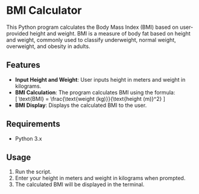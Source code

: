 # BMI Calculator

This Python program calculates the Body Mass Index (BMI) based on user-provided height and weight. BMI is a measure of body fat based on height and weight, commonly used to classify underweight, normal weight, overweight, and obesity in adults.

## Features
- **Input Height and Weight**: User inputs height in meters and weight in kilograms.
- **BMI Calculation**: The program calculates BMI using the formula:  
  \[
  \text{BMI} = \frac{\text{weight (kg)}}{\text{height (m)}^2}
  \]
- **BMI Display**: Displays the calculated BMI to the user.

## Requirements
- Python 3.x

## Usage
1. Run the script.
2. Enter your height in meters and weight in kilograms when prompted.
3. The calculated BMI will be displayed in the terminal.

